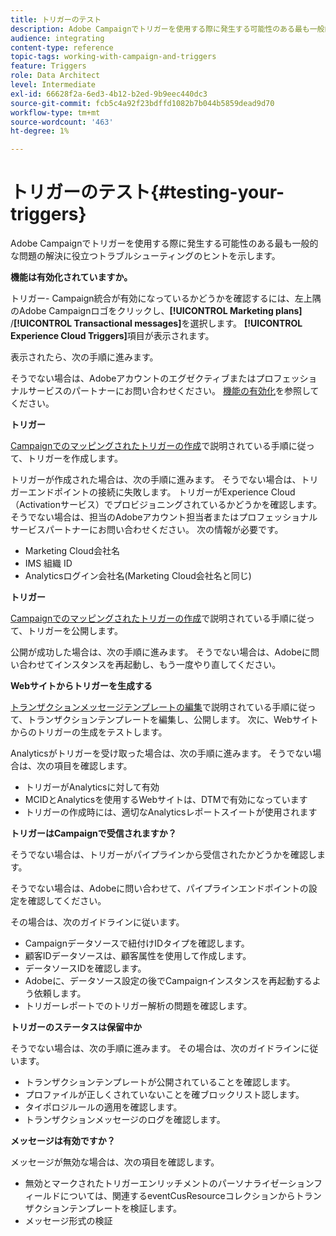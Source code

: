 ```yaml
---
title: トリガーのテスト
description: Adobe Campaignでトリガーを使用する際に発生する可能性のある最も一般的な問題を解決するのに役立つトラブルシューティングのヒントを説明します。
audience: integrating
content-type: reference
topic-tags: working-with-campaign-and-triggers
feature: Triggers
role: Data Architect
level: Intermediate
exl-id: 66628f2a-6ed3-4b12-b2ed-9b9eec440dc3
source-git-commit: fcb5c4a92f23bdffd1082b7b044b5859dead9d70
workflow-type: tm+mt
source-wordcount: '463'
ht-degree: 1%

---
```


# トリガーのテスト{#testing-your-triggers}

Adobe Campaignでトリガーを使用する際に発生する可能性のある最も一般的な問題の解決に役立つトラブルシューティングのヒントを示します。

**機能は有効化されていますか。**

トリガー- Campaign統合が有効になっているかどうかを確認するには、左上隅のAdobe Campaignロゴをクリックし、**[!UICONTROL Marketing plans]** /**[!UICONTROL Transactional messages]**&#x200B;を選択します。 **[!UICONTROL Experience Cloud Triggers]**&#x200B;項目が表示されます。

表示されたら、次の手順に進みます。

そうでない場合は、Adobeアカウントのエグゼクティブまたはプロフェッショナルサービスのパートナーにお問い合わせください。 [機能の有効化](../../integrating/using/configuring-triggers-in-experience-cloud.md#activating-the-functionality)を参照してください。

**トリガー**

[Campaignでのマッピングされたトリガーの作成](../../integrating/using/using-triggers-in-campaign.md#creating-a-mapped-trigger-in-campaign)で説明されている手順に従って、トリガーを作成します。

トリガーが作成された場合は、次の手順に進みます。 そうでない場合は、トリガーエンドポイントの接続に失敗します。 トリガーがExperience Cloud（Activationサービス）でプロビジョニングされているかどうかを確認します。 そうでない場合は、担当のAdobeアカウント担当者またはプロフェッショナルサービスパートナーにお問い合わせください。 次の情報が必要です。

* Marketing Cloud会社名
* IMS 組織 ID
* Analyticsログイン会社名(Marketing Cloud会社名と同じ)

**トリガー**

[Campaignでのマッピングされたトリガーの作成](../../integrating/using/using-triggers-in-campaign.md#creating-a-mapped-trigger-in-campaign)で説明されている手順に従って、トリガーを公開します。

公開が成功した場合は、次の手順に進みます。 そうでない場合は、Adobeに問い合わせてインスタンスを再起動し、もう一度やり直してください。

**Webサイトからトリガーを生成する**

[トランザクションメッセージテンプレートの編集](../../integrating/using/using-triggers-in-campaign.md#editing-the-transactional-message-template)で説明されている手順に従って、トランザクションテンプレートを編集し、公開します。 次に、Webサイトからのトリガーの生成をテストします。

Analyticsがトリガーを受け取った場合は、次の手順に進みます。 そうでない場合は、次の項目を確認します。

* トリガーがAnalyticsに対して有効
* MCIDとAnalyticsを使用するWebサイトは、DTMで有効になっています
* トリガーの作成時には、適切なAnalyticsレポートスイートが使用されます

**トリガーはCampaignで受信されますか？**

そうでない場合は、トリガーがパイプラインから受信されたかどうかを確認します。

そうでない場合は、Adobeに問い合わせて、パイプラインエンドポイントの設定を確認してください。

その場合は、次のガイドラインに従います。

* Campaignデータソースで紐付けIDタイプを確認します。
* 顧客IDデータソースは、顧客属性を使用して作成します。
* データソースIDを確認します。
* Adobeに、データソース設定の後でCampaignインスタンスを再起動するよう依頼します。
* トリガーレポートでのトリガー解析の問題を確認します。

**トリガーのステータスは保留中か**

そうでない場合は、次の手順に進みます。 その場合は、次のガイドラインに従います。

* トランザクションテンプレートが公開されていることを確認します。
* プロファイルが正しくされていないことを確ブロックリスト認します。
* タイポロジルールの適用を確認します。
* トランザクションメッセージのログを確認します。

**メッセージは有効ですか？**

メッセージが無効な場合は、次の項目を確認します。

* 無効とマークされたトリガーエンリッチメントのパーソナライゼーションフィールドについては、関連するeventCusResourceコレクションからトランザクションテンプレートを検証します。
* メッセージ形式の検証
